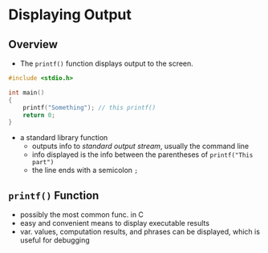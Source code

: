 # Displaying Output
## Overview
* The `printf()` function displays output to the screen.
```c
#include <stdio.h>

int main()
{
    printf("Something"); // this printf()
    return 0;
}
```
* a standard library function
    * outputs info to *standard output stream*, usually the command line
    * info displayed is the info between the parentheses of `printf("This part")`
    * the line ends with a semicolon `;`

## `printf()` Function
* possibly the most common func. in C
* easy and convenient means to display executable results
* var. values, computation results, and phrases can be displayed, which is useful for debugging
